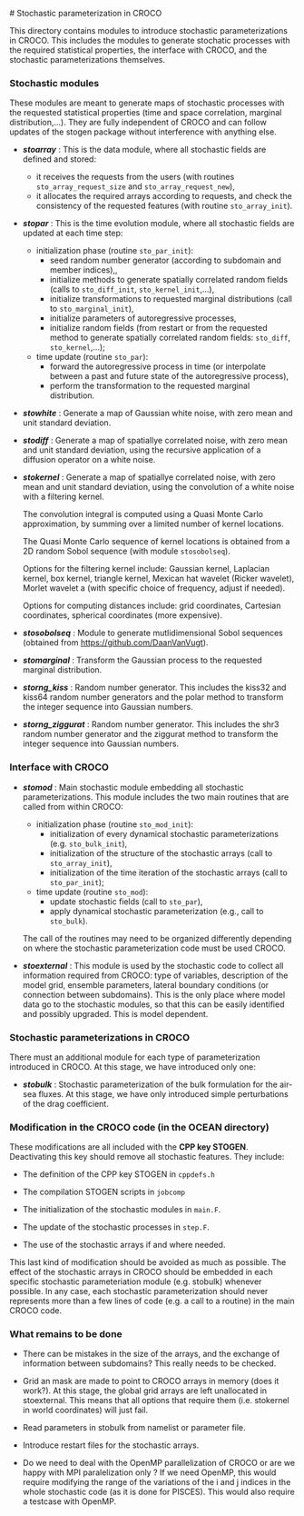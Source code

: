 # Stochastic parameterization in CROCO

This directory contains modules to introduce stochastic parameterizations in CROCO.
This includes the modules to generate stochatic processes with the required statistical properties,
the interface with CROCO, and the stochastic parameterizations themselves.

### Stochastic modules

These modules are meant to generate maps of stochastic processes
with the requested statistical properties
(time and space correlation, marginal distribution,...).
They are fully independent of CROCO and can follow updates
of the stogen package without interference with anything else.

- **_stoarray_** :
    This is the data module, where all stochastic fields are defined and stored:
    - it receives the requests from the users
      (with routines `sto_array_request_size` and `sto_array_request_new`),
    - it allocates the required arrays according to requests,
      and check the consistency of the requested features
      (with routine `sto_array_init`).

- **_stopar_** :
    This is the time evolution module, where all stochastic fields are updated at each time step:
    - initialization phase (routine `sto_par_init`):
      - seed random number generator (according to subdomain and member indices),,
      - initialize methods to generate spatially correlated random fields
        (calls to `sto_diff_init`, `sto_kernel_init`,...),
      - initialize transformations to requested marginal distributions
        (call to `sto_marginal_init`),
      - initialize parameters of autoregressive processes,
      - initialize random fields (from restart or from the requested method
        to generate spatially correlated random fields: `sto_diff`, `sto_kernel`,...);
    - time update (routine `sto_par`):
      - forward the autoregressive process in time  (or
        interpolate between a past and future state of the autoregressive process),
      - perform the transformation to the requested marginal distribution.

- **_stowhite_** :
    Generate a map of Gaussian white noise, with zero mean and unit standard deviation.

- **_stodiff_** :
    Generate a map of spatiallye correlated noise, with zero mean and unit standard deviation,
    using the recursive application of a diffusion operator on a white noise.

- **_stokernel_** :
    Generate a map of spatiallye correlated noise, with zero mean and unit standard deviation,
    using the convolution of a white noise with a filtering kernel.

    The convolution integral is computed using a Quasi Monte Carlo approximation,
    by summing over a limited number of kernel locations.

    The Quasi Monte Carlo sequence of kernel locations
    is obtained from a 2D random Sobol sequence (with module `stosobolseq`).

    Options for the filtering kernel include: Gaussian kernel, Laplacian kernel,
    box kernel, triangle kernel, Mexican hat wavelet (Ricker wavelet),
    Morlet wavelet a (with specific choice of frequency, adjust if needed).

    Options for computing distances include: grid coordinates, Cartesian coordinates,
    spherical coordinates (more expensive).

- **_stosobolseq_** :
    Module to generate mutlidimensional Sobol sequences
    (obtained from https://github.com/DaanVanVugt).

- **_stomarginal_** :
    Transform the Gaussian process to the requested marginal distribution.

- **_storng_kiss_** :
    Random number generator. This includes the kiss32 and kiss64 random number generators
    and the polar method to transform the integer sequence into Gaussian numbers.

- **_storng_ziggurat_** :
    Random number generator. This includes the shr3 random number generator
    and the ziggurat method to transform the integer sequence into Gaussian numbers.

### Interface with CROCO

- **_stomod_** :
    Main stochastic module embedding all stochastic parameterizations.
    This module includes the two main routines that are called from within CROCO:
    - initialization phase (routine `sto_mod_init`):
      - initialization of every dynamical stochastic parameterizations (e.g. `sto_bulk_init`),
      - initialization of the structure of the stochastic arrays (call to `sto_array_init`),
      - initialization of the time iteration of the stochastic arrays (call to `sto_par_init`);
    - time update (routine `sto_mod`):
      - update stochastic fields (call to `sto_par`),
      - apply dynamical stochastic parameterization (e.g., call to `sto_bulk`).

    The call of the routines may need to be organized differently depending on
    where the stochastic parameterization code must be used CROCO.

- **_stoexternal_** :
    This module is used by the stochastic code to collect all information
    required from CROCO: type of variables, description of the model grid,
    ensemble parameters, lateral boundary conditions (or connection between subdomains).
    This is the only place where model data go to the stochastic modules,
    so that this can be easily identified and possibly upgraded. This is model dependent.

### Stochastic parameterizations in CROCO

There must an additional module for each type of parameterization introduced in CROCO.
At this stage, we have introduced only one:

- **_stobulk_** :
    Stochastic parameterization of the bulk formulation for the air-sea fluxes.
    At this stage, we have only introduced simple perturbations of the drag coefficient.

### Modification in the CROCO code (in the OCEAN directory)

These modifications are all included with the **CPP key STOGEN**.
Deactivating this key should remove all stochastic features.
They include:

- The definition of the CPP key STOGEN in `cppdefs.h`  

- The compilation STOGEN scripts in `jobcomp`

- The initialization of the stochastic modules in `main.F`.

- The update of the stochastic processes in `step.F`.

- The use of the stochastic arrays if and where needed.

This last kind of modification should be avoided as much as possible.
The effect of the stochastic arrays in CROCO should be embedded
in each specific stochastic parameteriation module (e.g. stobulk) whenever possible.
In any case, each stochastic parameterization should never represents
more than a few lines of code (e.g. a call to a routine) in the main CROCO code.

### What remains to be done

- There can be mistakes in the size of the arrays,
  and the exchange of information between subdomains?
  This really needs to be checked.
  
- Grid an mask are made to point to CROCO arrays in memory (does it work?).
  At this stage, the global grid arrays are left unallocated in stoexternal.
  This means that all options that require them
  (i.e. stokernel in world coordinates) will just fail.

- Read parameters in stobulk from namelist or parameter file.

- Introduce restart files for the stochastic arrays.

- Do we need to deal with the OpenMP parallelization of CROCO 
  or are we happy with MPI paralelization only ?
  If we need OpenMP, this would require modifying the range of the variations
  of the i and j indices in the whole stochastic code (as it is done for PISCES).
  This would also require a testcase with OpenMP.
